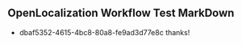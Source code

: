 ## OpenLocalization Workflow Test MarkDown
* dbaf5352-4615-4bc8-80a8-fe9ad3d77e8c thanks!

<!--HONumber=Jul16_HO5-->


